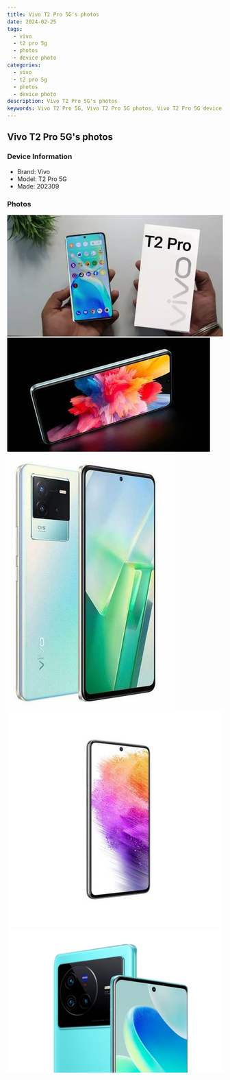 ```yaml
---
title: Vivo T2 Pro 5G's photos
date: 2024-02-25
tags: 
  - vivo
  - t2 pro 5g
  - photos
  - device photo
categories: 
  - vivo
  - t2 pro 5g
  - photos
  - device photo
description: Vivo T2 Pro 5G's photos
keywords: Vivo T2 Pro 5G, Vivo T2 Pro 5G photos, Vivo T2 Pro 5G device photo
---
```


## Vivo T2 Pro 5G's photos

### Device Information

- Brand: Vivo
- Model: T2 Pro 5G
- Made: 202309

### Photos

![/images/best-assets/devices/vivo/vivo-t2-pro-5g/1.jpg](/images/best-assets/devices/vivo/vivo-t2-pro-5g/1.jpg)
![/images/best-assets/devices/vivo/vivo-t2-pro-5g/2.jpg](/images/best-assets/devices/vivo/vivo-t2-pro-5g/2.jpg)
![/images/best-assets/devices/vivo/vivo-t2-pro-5g/3.jpg](/images/best-assets/devices/vivo/vivo-t2-pro-5g/3.jpg)
![/images/best-assets/devices/vivo/vivo-t2-pro-5g/4.jpg](/images/best-assets/devices/vivo/vivo-t2-pro-5g/4.jpg)
![/images/best-assets/devices/vivo/vivo-t2-pro-5g/5.jpg](/images/best-assets/devices/vivo/vivo-t2-pro-5g/5.jpg)

